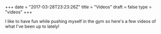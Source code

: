 +++
date = "2017-03-28T23:23:26Z"
title = "Videos"
draft = false
type = "videos"
+++

I like to have fun while pushing myself in the gym so here's a few videos of what I've been up to lately!
